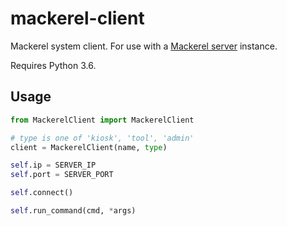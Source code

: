 # mackerel-client
Mackerel system client. For use with a [Mackerel server](wkumakerspace/mackerel-server) instance.

Requires Python 3.6.

## Usage
```python
from MackerelClient import MackerelClient

# type is one of 'kiosk', 'tool', 'admin'
client = MackerelClient(name, type)

self.ip = SERVER_IP
self.port = SERVER_PORT

self.connect()

self.run_command(cmd, *args)
```
